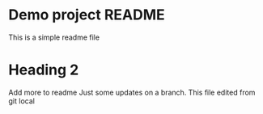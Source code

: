 # Demo project README

This is a simple readme file

# Heading 2

Add more to readme
Just some updates on a branch. This file edited from git local
